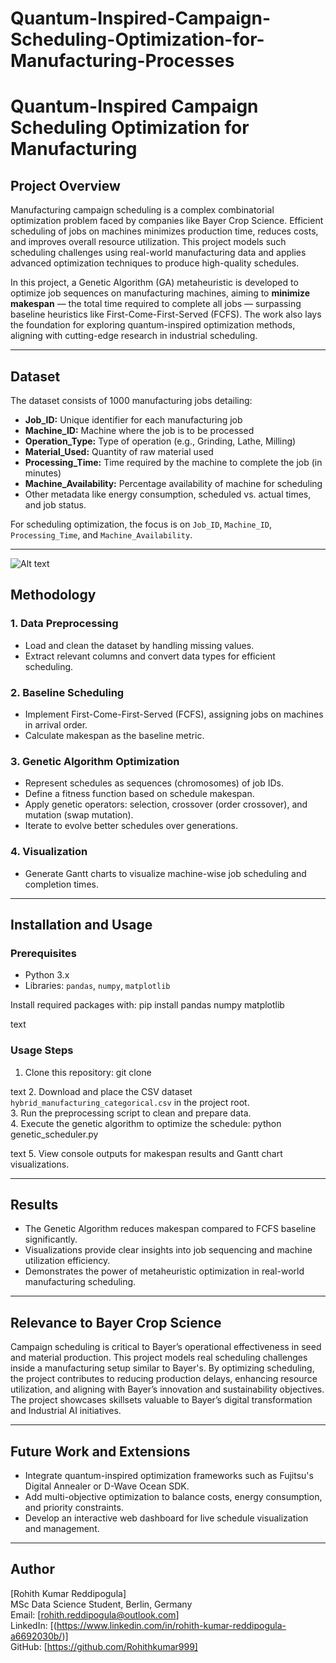 # Quantum-Inspired-Campaign-Scheduling-Optimization-for-Manufacturing-Processes

# Quantum-Inspired Campaign Scheduling Optimization for Manufacturing

## Project Overview
Manufacturing campaign scheduling is a complex combinatorial optimization problem faced by companies like Bayer Crop Science. Efficient scheduling of jobs on machines minimizes production time, reduces costs, and improves overall resource utilization. This project models such scheduling challenges using real-world manufacturing data and applies advanced optimization techniques to produce high-quality schedules.

In this project, a Genetic Algorithm (GA) metaheuristic is developed to optimize job sequences on manufacturing machines, aiming to **minimize makespan** — the total time required to complete all jobs — surpassing baseline heuristics like First-Come-First-Served (FCFS). The work also lays the foundation for exploring quantum-inspired optimization methods, aligning with cutting-edge research in industrial scheduling.

---

## Dataset
The dataset consists of 1000 manufacturing jobs detailing:

- **Job_ID:** Unique identifier for each manufacturing job  
- **Machine_ID:** Machine where the job is to be processed  
- **Operation_Type:** Type of operation (e.g., Grinding, Lathe, Milling)  
- **Material_Used:** Quantity of raw material used  
- **Processing_Time:** Time required by the machine to complete the job (in minutes)  
- **Machine_Availability:** Percentage availability of machine for scheduling  
- Other metadata like energy consumption, scheduled vs. actual times, and job status.

For scheduling optimization, the focus is on `Job_ID`, `Machine_ID`, `Processing_Time`, and `Machine_Availability`.



---


![Alt text](https://user-gen-media-assets.s3.amazonaws.com/gemini_images/43def2ec-ec1a-4383-b972-cb349db26f27.png)


## Methodology

### 1. Data Preprocessing
- Load and clean the dataset by handling missing values.  
- Extract relevant columns and convert data types for efficient scheduling.

### 2. Baseline Scheduling
- Implement First-Come-First-Served (FCFS), assigning jobs on machines in arrival order.  
- Calculate makespan as the baseline metric.

### 3. Genetic Algorithm Optimization
- Represent schedules as sequences (chromosomes) of job IDs.  
- Define a fitness function based on schedule makespan.  
- Apply genetic operators: selection, crossover (order crossover), and mutation (swap mutation).  
- Iterate to evolve better schedules over generations.

### 4. Visualization
- Generate Gantt charts to visualize machine-wise job scheduling and completion times.

---

## Installation and Usage

### Prerequisites
- Python 3.x  
- Libraries: `pandas`, `numpy`, `matplotlib`

Install required packages with:
pip install pandas numpy matplotlib

text

### Usage Steps
1. Clone this repository:
git clone

text
2. Download and place the CSV dataset `hybrid_manufacturing_categorical.csv` in the project root.  
3. Run the preprocessing script to clean and prepare data.  
4. Execute the genetic algorithm to optimize the schedule:
python genetic_scheduler.py

text
5. View console outputs for makespan results and Gantt chart visualizations.

---

## Results
- The Genetic Algorithm reduces makespan compared to FCFS baseline significantly.  
- Visualizations provide clear insights into job sequencing and machine utilization efficiency.  
- Demonstrates the power of metaheuristic optimization in real-world manufacturing scheduling.

---

## Relevance to Bayer Crop Science
Campaign scheduling is critical to Bayer’s operational effectiveness in seed and material production. This project models real scheduling challenges inside a manufacturing setup similar to Bayer's. By optimizing scheduling, the project contributes to reducing production delays, enhancing resource utilization, and aligning with Bayer’s innovation and sustainability objectives. The project showcases skillsets valuable to Bayer’s digital transformation and Industrial AI initiatives.

---

## Future Work and Extensions
- Integrate quantum-inspired optimization frameworks such as Fujitsu's Digital Annealer or D-Wave Ocean SDK.  
- Add multi-objective optimization to balance costs, energy consumption, and priority constraints.  
- Develop an interactive web dashboard for live schedule visualization and management.

---

## Author
[Rohith Kumar Reddipogula]  
MSc Data Science Student, Berlin, Germany  
Email: [rohith.reddipogula@outlook.com]  
LinkedIn: [(https://www.linkedin.com/in/rohith-kumar-reddipogula-a6692030b/)]  
GitHub: [https://github.com/Rohithkumar999]
